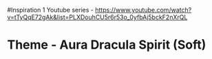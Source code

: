 #Inspiration 1 
Youtube series - https://www.youtube.com/watch?v=tTyQqE72gAk&list=PLXDouhCU5r6r53o_0yfbAj5bckF2nXrQL

# Theme - Aura Dracula Spirit (Soft)
